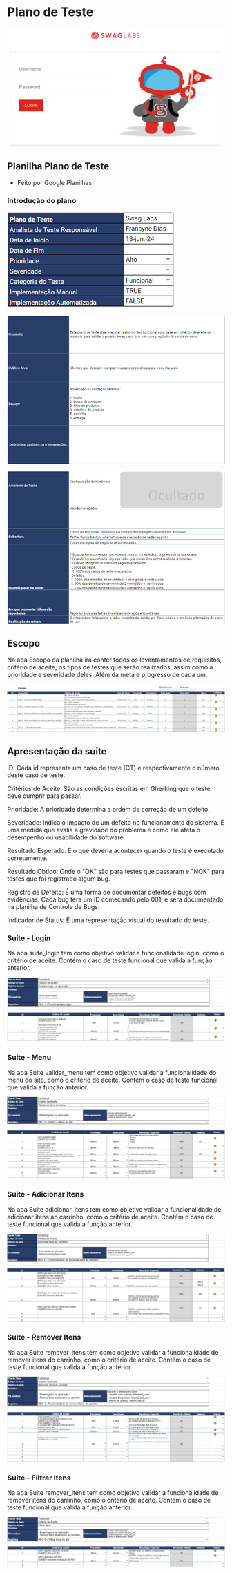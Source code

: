 # Plano de Teste
![SwagLabs](image.png)

## Planilha Plano de Teste
- Feito por Google Planilhas.

### Introdução do plano
![intro](image-1.png)

![intro 2](image-2.png)

![intro 3](image-3.png)

## Escopo

Na aba Escopo da planilha irá conter todos os levantamentos de requisitos, critério de aceite, os tipos de testes que serão realizados, assim como a prioridade e severidade deles. Além da meta e progresso de cada um.

![escopo](image-5.png)

## Apresentação da suite

ID: Cada id representa um caso de teste (CT) e respectivamente o número deste caso de teste.

Critérios de Aceite: São as condições escritas em Gherking que o teste deve cumprir para passar.

Prioridade: A prioridade determina a ordem de correção de um defeito.

Severidade: Indica o impacto de um defeito no funcionamento do sistema. É uma medida que avalia a gravidade do problema e como ele afeta o desempenho ou usabilidade do software.

Resultado Esperado: É o que deveria acontecer quando o teste é executado corretamente.

Resultado Obtido: Onde o "OK" são para testes que passaram e "NOK" para testes que foi registrado algum bug.

Registro de Defeito: É uma forma de documentar defeitos e bugs com evidências. Cada bug tera um ID comecando pelo 001, e sera documentado na planilha de Controle de Bugs.

Indicador de Status: É uma representação visual do resultado do teste.

### Suite - Login

Na aba suite_login tem como objetivo validar a funcionalidade login, como o critério de aceite. Contém o caso de teste funcional que valida a função anterior.

![login](image-6.png)

### Suite - Menu

Na aba Suite validar_menu tem como objetivo validar a funcionalidade do menu do site, como o critério de aceite. Contém o caso de teste funcional que valida a função anterior.

![menu](image-7.png)

### Suite - Adicionar Itens

Na aba Suite adicionar_itens tem como objetivo validar a funcionalidade de adicionar itens ao carrinho, como o critério de aceite. Contém o caso de teste funcional que valida a função anterior.

![adicionar itens](image-8.png)

### Suite - Remover Itens 

Na aba Suite remover_itens tem como objetivo validar a funcionalidade de remover itens do carrinho, como o critério de aceite. Contém o caso de teste funcional que valida a função anterior.

![remover](image-9.png)

### Suite - Filtrar Itens

Na aba Suite remover_itens tem como objetivo validar a funcionalidade de remover itens do carrinho, como o critério de aceite. Contém o caso de teste funcional que valida a função anterior.

![filtro](image-10.png)



